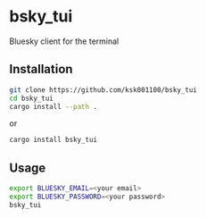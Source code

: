 # bsky_tui
Bluesky client for the terminal

## Installation

```bash
git clone https://github.com/ksk001100/bsky_tui
cd bsky_tui
cargo install --path .
```

or

```bash
cargo install bsky_tui
```

## Usage

```bash
export BLUESKY_EMAIL=<your email>
export BLUESKY_PASSWORD=<your password>
bsky_tui
```